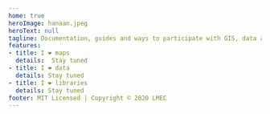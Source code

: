 ```yaml
---
home: true
heroImage: hanaan.jpeg
heroText: null
tagline: Documentation, guides and ways to participate with GIS, data and mapmaking @bplmaps
features:
- title: I ❤️ maps 
  details:  Stay tuned
- title: I ❤️ data
  details: Stay tuned
- title: I ❤️ libraries
  details: Stay tuned
footer: MIT Licensed | Copyright © 2020 LMEC
---
```

